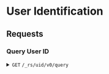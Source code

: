 # User Identification

## Requests

### Query User ID

<details>
<summary><code>GET</code> <code>/_rs/uid/v0/query</code></summary>

#### Request
| name   | optional | type     | description        |
|--------|----------|----------|--------------------|
| handle | required | `string` | The user's Handle. |

```json5
{
	"handle": "@user@domain"
}
```

#### Response

##### `200 OK`
| name   | optional | type     | description                  |
|--------|----------|----------|------------------------------|
| handle | required | `string` | The user's Canonical Handle. |
| pubkey | required | `string` | The user's Public Key.       |

```json5
{
	"handle": "domain:user",
	"pubkey": "Public Key"
}
```

##### `400 Bad Request`
The requested Handle is unable to be parsed.
| name   | optional | type     | description           |
|--------|----------|----------|-----------------------|
| handle | required | `string` | The requested Handle. |

##### `404 Not Found`
The requested Handle does not exist.
| name   | optional | type     | description           |
|--------|----------|----------|-----------------------|
| handle | required | `string` | The requested Handle. |

</details>
